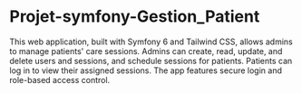 # Projet-symfony-Gestion_Patient
This web application, built with Symfony 6 and Tailwind CSS, allows admins to manage patients' care sessions. Admins can create, read, update, and delete users and sessions, and schedule sessions for patients. Patients can log in to view their assigned sessions. The app features secure login and role-based access control.
